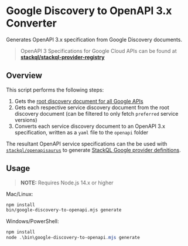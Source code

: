 # Google Discovery to OpenAPI 3.x Converter

Generates OpenAPI 3.x specification from Google Discovery documents.

> OpenAPI 3 Specifications for Google Cloud APIs can be found at [__stackql/stackql-provider-registry__](https://github.com/stackql/stackql-provider-registry/tree/dev/providers/src/googleapis.com/v00.00.00000/services)

## Overview

This script performs the following steps:
1. Gets the [root discovery document for all Google APIs](https://discovery.googleapis.com/discovery/v1/apis)
2. Gets each respective service discovery document from the root discovery document (can be filtered to only fetch `preferred` service versions)
3. Converts each service discovery document to an OpenAPI 3.x specification, written as a `yaml` file to the `openapi` folder

The resultant OpenAPI service specifications can the be used with [`stackql/openapisaurus`](https://github.com/stackql/openapisaurus) to generate [StackQL Google provider definitions](https://registry.stackql.io/providers/google/).

## Usage

> __NOTE:__ Requires Node.js 14.x or higher

Mac/Linux:

```bash
npm install
bin/google-discovery-to-openapi.mjs generate
```

Windows/PowerShell:
    
```powershell
npm install
node .\bin\google-discovery-to-openapi.mjs generate
```